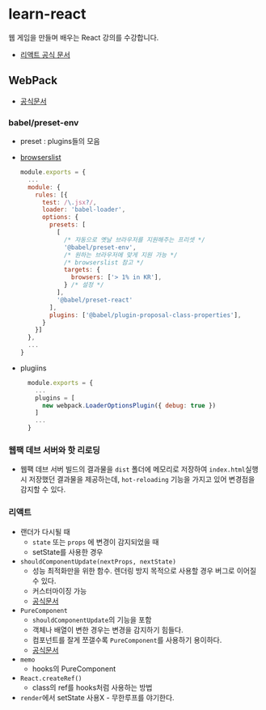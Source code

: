 # learn-react

웹 게임을 만들며 배우는 React 강의를 수강합니다.

- [리액트 공식 문서](https://ko.reactjs.org/languages)

## WebPack

- [공식문서](https://webpack.js.org/)

### babel/preset-env

- preset : plugins들의 모음
- [browserslist](https://github.com/browserslist/browserslist)

  ```javascript
  module.exports = {
    ...
    module: {
      rules: [{
        test: /\.jsx?/,
        loader: 'babel-loader',
        options: {
          presets: [
            [
              /* 자동으로 옛날 브라우저를 지원해주는 프리셋 */
              '@babel/preset-env', 
              /* 원하는 브라우저에 맞게 지원 가능 */
              /* browserslist 참고 */
              targets: { 
                browsers: ['> 1% in KR'], 
              } /* 설정 */
            ], 
            '@babel/preset-react'
          ],
          plugins: ['@babel/plugin-proposal-class-properties'],
        }
      }]
    },
    ...
  }
  ```

- plugiins
  
  ```javascript
    module.exports = {
      ...
      plugins = [
        new webpack.LoaderOptionsPlugin({ debug: true })
      ]
      ...
    }
  ```

### 웹팩 데브 서버와 핫 리로딩

- 웹팩 데브 서버
  빌드의 결과물을 `dist` 폴더에 메모리로 저장하여 `index.html`실행 시 저장했던 결과물을 제공하는데, `hot-reloading` 기능을 가지고 있어 변경점을 감지할 수 있다.

### 리액트

- 랜더가 다시될 때
  - `state` 또는 `props` 에 변경이 감지되었을 때
  - setState를 사용한 경우
- `shouldComponentUpdate(nextProps, nextState)`
  - 성능 최적화만을 위한 함수. 렌더링 방지 목적으로 사용할 경우 버그로 이어질 수 있다.
  - 커스터마이징 가능
  - [공식문서](https://ko.reactjs.org/docs/react-component.html#shouldcomponentupdate)
- `PureComponent`
  - `shouldComponentUpdate`의 기능을 포함
  - 객체나 배열이 변한 경우는 변경을 감지하기 힘들다.
  - 컴포넌트를 잘게 쪼갤수록 `PureComponent`를 사용하기 용이하다.
  - [공식문서](https://ko.reactjs.org/docs/react-api.html#reactpurecomponent)
- `memo`
  - hooks의 PureComponent
- `React.createRef()`
  - class의 ref를 hooks처럼 사용하는 방법
- `render`에서 setState 사용X - 무한루프를 야기한다.